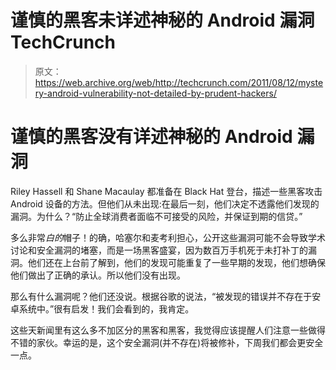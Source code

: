 # 谨慎的黑客未详述神秘的 Android 漏洞 TechCrunch

> 原文：<https://web.archive.org/web/http://techcrunch.com/2011/08/12/mystery-android-vulnerability-not-detailed-by-prudent-hackers/>

# 谨慎的黑客没有详述神秘的 Android 漏洞

Riley Hassell 和 Shane Macaulay 都准备在 Black Hat 登台，描述一些黑客攻击 Android 设备的方法。但他们从未出现:在最后一刻，他们决定不透露他们发现的漏洞。为什么？“防止全球消费者面临不可接受的风险，并保证到期的信贷。”

多么非常*白的*帽子！的确，哈塞尔和麦考利担心，公开这些漏洞可能不会导致学术讨论和安全漏洞的堵塞，而是一场黑客盛宴，因为数百万手机死于未打补丁的漏洞。他们还在上台前了解到，他们的发现可能重复了一些早期的发现，他们想确保他们做出了正确的承认。所以他们没有出现。

那么有什么漏洞呢？他们还没说。根据谷歌的说法，“被发现的错误并不存在于安卓系统中。”很有启发！我们会看到的，我肯定。

这些天新闻里有这么多不加区分的黑客和黑客，我觉得应该提醒人们注意一些做得不错的家伙。幸运的是，这个安全漏洞(并不存在)将被修补，下周我们都会更安全一点。